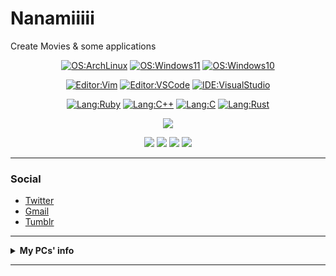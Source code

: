 # Nanamiiiii
Create Movies & some applications

<div align="center">
  
  [![OS:ArchLinux](https://img.shields.io/badge/OS-ArchLinux-blue?style=flat-square&logo=arch-linux)](https://archlinux.org)
  [![OS:Windows11](https://img.shields.io/badge/OS-Windows11-1e90ff?style=flat-square&logo=windows)](https://www.microsoft.com/ja-jp/windows)
  [![OS:Windows10](https://img.shields.io/badge/OS-Windows10-1e90ff?style=flat-square&logo=windows)](https://www.microsoft.com/ja-jp/windows)

  [![Editor:Vim](https://img.shields.io/badge/Editor-Vim-089642?style=flat-square&logo=vim)](https://github.com/vim/vim)
  [![Editor:VSCode](https://img.shields.io/badge/Editor-VSCode-blue?style=flat-square&logo=visualstudiocode)](https://code.visualstudio.com/)
  [![IDE:VisualStudio](https://img.shields.io/badge/IDE-VisualStudio2022-blue?style=flat-square&logo=visualstudio)](https://visualstudio.microsoft.com/)
  
  [![Lang:Ruby](https://img.shields.io/badge/Lang-Ruby-red?style=flat-square&logo=ruby)](https://github.com/ruby/ruby)
  [![Lang:C++](https://img.shields.io/badge/Lang-C++-f7598d?style=flat-square&logo=cplusplus)]()
  [![Lang:C](https://img.shields.io/badge/Lang-C-9db7c4?style=flat-square&logo=c)]()
  [![Lang:Rust](https://img.shields.io/badge/Lang-Rust-cd853f?style=flat-square&logo=rust)]()
  
</div>

<div align="center">
  
  ![](https://github-profile-summary-cards.vercel.app/api/cards/profile-details?username=Nanamiiiii&theme=github_dark)

  ![](https://github-profile-summary-cards.vercel.app/api/cards/most-commit-language?username=Nanamiiiii&theme=github_dark)
  ![](https://github-profile-summary-cards.vercel.app/api/cards/repos-per-language?username=Nanamiiiii&theme=github_dark)
  ![](https://github-profile-summary-cards.vercel.app/api/cards/stats?username=Nanamiiiii&theme=github_dark)
  ![](http://github-profile-summary-cards.vercel.app/api/cards/productive-time?username=Nanamiiiii&theme=github_dark&utcOffset=9)
  
</div>

---

### Social
* [Twitter](https://twitter.com/Nanamii_i)
* [Gmail](mailto:misly.lx00@gmail.com)
* [Tumblr](https://nanami-ii.tumblr.com)

---

<details>
  <summary><strong>My PCs' info</strong></summary>
  
  <br>
  
  <details>
    <summary><strong>Main Machine</strong></summary>
    <ul>
      <li>OS: Arch Linux (KDE) / Windows10 Pro</li>
      <li>MB: ASUS ROG STRIX Z390-F</li>
      <li>CPU: Intel Core i7-9700K 8C/8T (All Core 4.70GHz OC)</li>
      <li>RAM: Corsair Vengence DDR4-2666 16GB × 4</li>
      <li>GPU
        <ul>
          <li>MSI GeForce RTX™ 3070 Ti SUPRIM X 8G (NVIDIA GeForce RTX3070 Ti 8G)</li>
        </ul>
      </li>
      <li>Storage
        <ul>
          <li>Samsung SSD 970 EVO Plus 500GB (NVMe)(Win10)</li>
          <li>Samsung SSD 980 1TB (NVMe)</li>
          <li>Samsung SSD 860 EVO 500GB (SATA600)(Manjaro)</li>
          <li>Crucial SSD MX300 525GB (SATA600)</li>
          <li>WesternDigital WD1003FZEX (1TB 7200rpm)(SATA600)</li>
          <li>WesternDigital WD40EZAZ (4TB 5400rpm)(SATA600)</li>
        </ul>
      </li>
      <li>Cooling: NZXT KRAKEN X63 White</li>
      <li>PSU: Corsair RM750x White</li>
      <li>Case: NZXT H710i White</li>
    </ul>
  </details>
  
  <details>
    <summary><strong>Laptop</strong></summary>
    <ul>
      <li>Type: MSI P65-8RE-015JP</li>
      <li>OS: Ubuntu 21.10 (KDE) / Windows11 Pro / ArchLinux (WSL2)</li>
      <li>CPU: Intel Core i7-8750H 6C/12T (Boost 4.10GHz)</li>
      <li>RAM: DDR4-2666 16GB</li>
      <li>GPU: NVIDIA GeForce GTX1060 Max-Q</li>
      <li>SSD: WesternDigital SN500 500GB</li>
    </ul>
  </details>
  
  <details>
    <summary><strong>For Work (loaned)</strong></summary>
    <ul>
      <li>Type: MacBook Pro (2019)</li>
      <li>OS: macOS BigSur</li>
      <li>CPU: Intel Core i7-9750H 6C/12T (Boost 4.50GHz)</li>
      <li>RAM: DDR4-2666 16GB</li>
      <li>GPU: AMD Radeon Pro 5300M</li>
      <li>SSD: 512GB</li>
    </ul>
  </details>
  
  <details>
    <summary><strong>Main Server</strong></summary>
    <ul>
      <li>Type: CHUWI CoreBox</li>
      <li>OS: Ubuntu Server 20.04 (x86_64)</li>
      <li>CPU: Intel Core i5-8259U</li>
      <li>RAM: DDR4 16GB</li>
      <li>GPU: Intel Iris Plus Graphics 655</li>
      <li>SSD: 512GB</li>
    </ul>
  </details>
  
  <details>
    <summary><strong>File Server (Nextcloud)</strong></summary>
    <ul>
      <li>Type: Raspberry Pi 4 Model-B 8GB</li>
      <li>OS: Ubuntu Server 20.04 (ARM64)</li>
      <li>MMC: 128GB</li>
      <li>File Storage: Crucial SSD P2 500GB (NVMe -> USB3.0)</li>
    </ul>
  </details>
</details>

---
